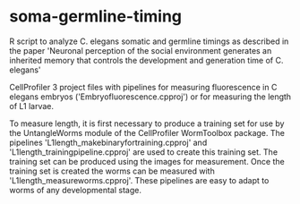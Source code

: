 # soma-germline-timing
R script to analyze C. elegans somatic and germline timings as described in the paper 'Neuronal perception of the social environment generates an inherited memory that controls the development and generation time of C. elegans' 

CellProfiler 3 project files with pipelines for measuring fluorescence in C elegans embryos ('Embryofluorescence.cpproj') or for measuring the length of L1 larvae. 

To measure length, it is first necessary to produce a training set for use by the UntangleWorms module of the CellProfiler WormToolbox package. The pipelines 'L1length_makebinaryfortraining.cpproj' and 'L1length_trainingpipeline.cpproj' are used to create this training set. The training set can be produced using the images for measurement. Once the training set is created the worms can be measured with 'L1length_measureworms.cpproj'. These pipelines are easy to adapt to worms of any developmental stage.

